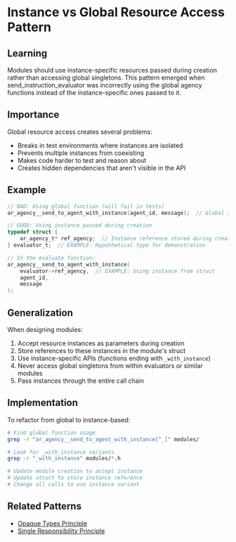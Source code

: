 # Instance vs Global Resource Access Pattern

## Learning
Modules should use instance-specific resources passed during creation rather than accessing global singletons. This pattern emerged when send_instruction_evaluator was incorrectly using the global agency functions instead of the instance-specific ones passed to it.

## Importance
Global resource access creates several problems:
- Breaks in test environments where instances are isolated
- Prevents multiple instances from coexisting
- Makes code harder to test and reason about
- Creates hidden dependencies that aren't visible in the API

## Example
```c
// BAD: Using global function (will fail in tests)
ar_agency__send_to_agent_with_instance(agent_id, message);  // Global singleton access

// GOOD: Using instance passed during creation  
typedef struct {
    ar_agency_t* ref_agency;  // Instance reference stored during creation
} evaluator_t;  // EXAMPLE: Hypothetical type for demonstration

// In the evaluate function:
ar_agency__send_to_agent_with_instance(
    evaluator->ref_agency,  // EXAMPLE: Using instance from struct
    agent_id, 
    message
);
```

## Generalization
When designing modules:
1. Accept resource instances as parameters during creation
2. Store references to these instances in the module's struct
3. Use instance-specific APIs (functions ending with `_with_instance`)
4. Never access global singletons from within evaluators or similar modules
5. Pass instances through the entire call chain

## Implementation
To refactor from global to instance-based:
```bash
# Find global function usage
grep -r "ar_agency__send_to_agent_with_instance[^_]" modules/

# Look for _with_instance variants
grep -r "_with_instance" modules/*.h

# Update module creation to accept instance
# Update struct to store instance reference
# Change all calls to use instance variant
```

## Related Patterns
- [Opaque Types Principle](opaque-types-principle.md)
- [Single Responsibility Principle](single-responsibility-principle.md)